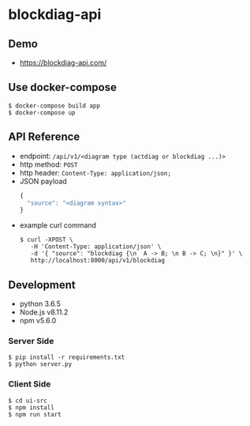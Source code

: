 # blockdiag-api

## Demo

* https://blockdiag-api.com/

## Use docker-compose

```shell
$ docker-compose build app
$ docker-compose up
```

## API Reference

* endpoint: `/api/v1/<diagram type (actdiag or blockdiag ...)>`
* http method: `POST`
* http header: `Content-Type: application/json;`
* JSON payload
    ```javascript
    {
      "source": "<diagram syntax>"
    }
    ```
* example curl command
    ```shell
    $ curl -XPOST \
       -H 'Content-Type: application/json' \
       -d '{ "source": "blockdiag {\n  A -> B; \n B -> C; \n}" }' \
       http://localhost:8000/api/v1/blockdiag
    ```

## Development

* python 3.6.5
* Node.js v8.11.2
* npm v5.6.0

### Server Side

```shell
$ pip install -r requirements.txt
$ python server.py
```

### Client Side

```shell
$ cd ui-src
$ npm install
$ npm run start
```
